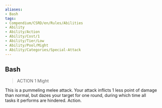 ```yaml
---
aliases:
- Bash
tags:
- Compendium/CSRD/en/Rules/Abilities
- Ability
- Ability/Action
- Ability/Cost/1
- Ability/Tier/Low
- Ability/Pool/Might
- Ability/Categories/Special-Attack
---
```


  
## Bash  
>ACTION 1  Might  
  
This is a pummeling melee attack. Your attack inflicts 1 less point of damage than normal, but dazes your target for one round, during which time all tasks it performs are hindered. Action.